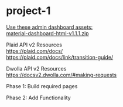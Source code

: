 # project-1

<a href="https://www.creative-tim.com/product/material-dashboard#">Use these admin dashboard assets:<a> <br>
<a href= "https://github.com/Ant2624/project-1/blob/master/material-dashboard-html-v1.1.1.zip" >material-dashboard-html-v1.1.1.zip<a>

Plaid API v2 Resources <br>
https://plaid.com/docs/ <br>
https://plaid.com/docs/link/transition-guide/ <br>



Dwolla API v2 Resources <br>
https://docsv2.dwolla.com/#making-requests <br>

Phase 1: Build required pages <br>

Phase 2: Add Functionality
